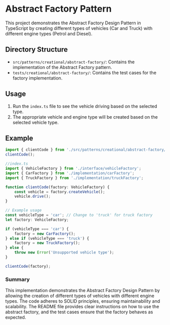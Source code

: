 # Abstract Factory Pattern

This project demonstrates the Abstract Factory Design Pattern in TypeScript by creating different types of vehicles (Car and Truck) with different engine types (Petrol and Diesel).

## Directory Structure
- `src/patterns/creational/abstract-factory/`: Contains the implementation of the Abstract Factory pattern.
- `tests/creational/abstract-factory/`: Contains the test cases for the factory implementation.

## Usage
1. Run the `index.ts` file to see the vehicle driving based on the selected type.
2. The appropriate vehicle and engine type will be created based on the selected vehicle type.

## Example
```ts
import { clientCode } from './src/patterns/creational/abstract-factory/index';
clientCode();

//index.ts
import { VehicleFactory } from './interface/vehicleFactory';
import { CarFactory } from './implementation/carFactory';
import { TruckFactory } from './implementation/truckFactory';

function clientCode(factory: VehicleFactory) {
    const vehicle = factory.createVehicle();
    vehicle.drive();
}

// Example usage
const vehicleType = 'car'; // Change to 'truck' for truck factory
let factory: VehicleFactory;

if (vehicleType === 'car') {
    factory = new CarFactory();
} else if (vehicleType === 'truck') {
    factory = new TruckFactory();
} else {
    throw new Error('Unsupported vehicle type');
}

clientCode(factory);
```

### Summary
This implementation demonstrates the Abstract Factory Design Pattern by allowing the creation of different types of vehicles with different engine types. The code adheres to SOLID principles, ensuring maintainability and scalability. The README file provides clear instructions on how to use the abstract factory, and the test cases ensure that the factory behaves as expected.
